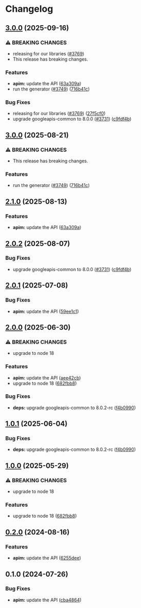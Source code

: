 # Changelog

## [3.0.0](https://github.com/googleapis/google-api-nodejs-client/compare/apim-v2.0.1...apim-v3.0.0) (2025-09-16)


### ⚠ BREAKING CHANGES

* releasing for our libraries ([#3769](https://github.com/googleapis/google-api-nodejs-client/issues/3769))
* This release has breaking changes.

### Features

* **apim:** update the API ([63a309a](https://github.com/googleapis/google-api-nodejs-client/commit/63a309aec9b981242072ff50900ae0b55ea02ba4))
* run the generator ([#3749](https://github.com/googleapis/google-api-nodejs-client/issues/3749)) ([716b41c](https://github.com/googleapis/google-api-nodejs-client/commit/716b41cf75e2983777ae1f40f2ef0e01a85bcce3))


### Bug Fixes

* releasing for our libraries ([#3769](https://github.com/googleapis/google-api-nodejs-client/issues/3769)) ([27f5cf0](https://github.com/googleapis/google-api-nodejs-client/commit/27f5cf0a0190a5e8e8bf970f7a7cf77c409f093e))
* upgrade googleapis-common to 8.0.0  ([#3731](https://github.com/googleapis/google-api-nodejs-client/issues/3731)) ([c9fdf4b](https://github.com/googleapis/google-api-nodejs-client/commit/c9fdf4b34d6c9bcf608eee35dd281d4680be9797))

## [3.0.0](https://github.com/googleapis/google-api-nodejs-client/compare/apim-v2.1.0...apim-v3.0.0) (2025-08-21)


### ⚠ BREAKING CHANGES

* This release has breaking changes.

### Features

* run the generator ([#3749](https://github.com/googleapis/google-api-nodejs-client/issues/3749)) ([716b41c](https://github.com/googleapis/google-api-nodejs-client/commit/716b41cf75e2983777ae1f40f2ef0e01a85bcce3))

## [2.1.0](https://github.com/googleapis/google-api-nodejs-client/compare/apim-v2.0.2...apim-v2.1.0) (2025-08-13)


### Features

* **apim:** update the API ([63a309a](https://github.com/googleapis/google-api-nodejs-client/commit/63a309aec9b981242072ff50900ae0b55ea02ba4))

## [2.0.2](https://github.com/googleapis/google-api-nodejs-client/compare/apim-v2.0.1...apim-v2.0.2) (2025-08-07)


### Bug Fixes

* upgrade googleapis-common to 8.0.0  ([#3731](https://github.com/googleapis/google-api-nodejs-client/issues/3731)) ([c9fdf4b](https://github.com/googleapis/google-api-nodejs-client/commit/c9fdf4b34d6c9bcf608eee35dd281d4680be9797))

## [2.0.1](https://github.com/googleapis/google-api-nodejs-client/compare/apim-v2.0.0...apim-v2.0.1) (2025-07-08)


### Bug Fixes

* **apim:** update the API ([59ee1c1](https://github.com/googleapis/google-api-nodejs-client/commit/59ee1c17fbf7b0a6f26c79f95f3effc598cdc7f2))

## [2.0.0](https://github.com/googleapis/google-api-nodejs-client/compare/apim-v1.0.1...apim-v2.0.0) (2025-06-30)


### ⚠ BREAKING CHANGES

* upgrade to node 18

### Features

* **apim:** update the API ([aee42cb](https://github.com/googleapis/google-api-nodejs-client/commit/aee42cbe499e3cad3f354533bd9c5a1ae7593e28))
* upgrade to node 18 ([682fbb8](https://github.com/googleapis/google-api-nodejs-client/commit/682fbb869189ae92b3e9a194d37d0548af0c1f92))


### Bug Fixes

* **deps:** upgrade googleapis-common to 8.0.2-rc ([f4b0990](https://github.com/googleapis/google-api-nodejs-client/commit/f4b099071040cfbcfe4a2e7d487d45ee93b369e0))

## [1.0.1](https://github.com/googleapis/google-api-nodejs-client/compare/apim-v1.0.0...apim-v1.0.1) (2025-06-04)


### Bug Fixes

* **deps:** upgrade googleapis-common to 8.0.2-rc ([f4b0990](https://github.com/googleapis/google-api-nodejs-client/commit/f4b099071040cfbcfe4a2e7d487d45ee93b369e0))

## [1.0.0](https://github.com/googleapis/google-api-nodejs-client/compare/apim-v0.2.0...apim-v1.0.0) (2025-05-29)


### ⚠ BREAKING CHANGES

* upgrade to node 18

### Features

* upgrade to node 18 ([682fbb8](https://github.com/googleapis/google-api-nodejs-client/commit/682fbb869189ae92b3e9a194d37d0548af0c1f92))

## [0.2.0](https://github.com/googleapis/google-api-nodejs-client/compare/apim-v0.1.0...apim-v0.2.0) (2024-08-16)


### Features

* **apim:** update the API ([6255dee](https://github.com/googleapis/google-api-nodejs-client/commit/6255dee60ba416780cf914367c88f77604ed5e17))

## 0.1.0 (2024-07-26)


### Bug Fixes

* **apim:** update the API ([cba4864](https://github.com/googleapis/google-api-nodejs-client/commit/cba48644eb9ddc322774621d301f5637b779f0f3))
